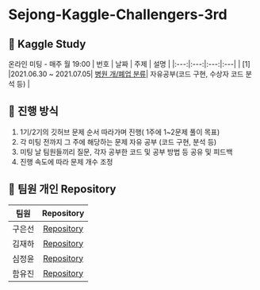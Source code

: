 # Sejong-Kaggle-Challengers-3rd
## 📌 Kaggle Study 
온라인 미팅 - 매주 월 19:00
| 번호 | 날짜 | 주제 | 설명 |
|:---:|:---:|:---:|:---|
| [1] |2021.06.30 ~ 2021.07.05| [병원 개/폐업 분류](https://dacon.io/competitions/official/9565/overview/)| 자유공부(코드 구현, 수상자 코드 분석 등) |

## 📌 진행 방식 
1. 1기/2기의 깃허브 문제 순서 따라가며 진행( 1주에 1~2문제 풀이 목표)
2. 각 미팅 전까지 그 주에 해당하는 문제 자유 공부 (코드 구현, 분석 등)
3. 미팅 날 팀원들끼리 질문, 각자 공부한 코드 및 공부 방법 등 공유 및 피드백
4. 진행 속도에 따라 문제 개수 조정


## 📌 팀원 개인 Repository
| 팀원 | Repository |
| :--------: | :--------: |
| 구은선 |[Repository](https://github.com/Sejong-Kaggle-Challengers-3rd/EunseonGu)|
| 김재하 |[Repository](https://github.com/Sejong-Kaggle-Challengers-3rd/JaehaKim)|
| 심정윤 |[Repository](https://github.com/Sejong-Kaggle-Challengers-3rd/JeongYoon_Shim)|
| 함유진 |[Repository](https://github.com/Sejong-Kaggle-Challengers-3rd/YujinHam)|
